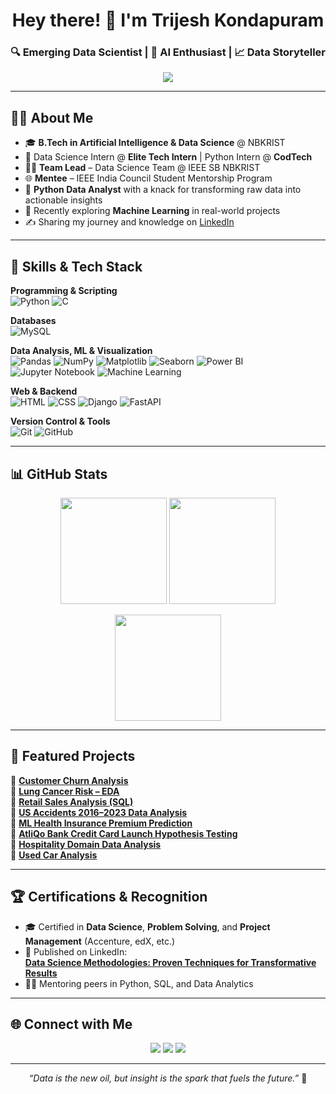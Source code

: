 <h1 align="center">Hey there! 👋 I'm Trijesh Kondapuram</h1>
<h3 align="center">🔍 Emerging Data Scientist | 🤖 AI Enthusiast | 📈 Data Storyteller</h3>

<p align="center"> 
<img src="https://readme-typing-svg.demolab.com/? lines=Turning+Data+into+Decisions;Exploring+AI+and+Analytics;Mentoring+Future+Techies;Lifelong+Learner&font=Fira+Code&center=true&width=500&height=45&color=00bfff&vCenter=true&pause=1000&size=22" />
</p>

--- 
 
## 👨‍💼 About Me

- 🎓 **B.Tech in Artificial Intelligence & Data Science** @ NBKRIST  
- 💼 Data Science Intern @ **Elite Tech Intern** | Python Intern @ **CodTech**  
- 🧑‍🏫 **Team Lead** – Data Science Team @ IEEE SB NBKRIST  
- 🌐 **Mentee** – IEEE India Council Student Mentorship Program  
- 📝 **Python Data Analyst** with a knack for transforming raw data into actionable insights  
- 🤖 Recently exploring **Machine Learning** in real-world projects  
- ✍️ Sharing my journey and knowledge on [LinkedIn](https://www.linkedin.com/in/trijesh-kondapuram/)

---

## 🚀 Skills & Tech Stack

**Programming & Scripting**  
![Python](https://img.shields.io/badge/Python-3776AB?style=for-the-badge&logo=python&logoColor=white)
![C](https://img.shields.io/badge/C-00599C?style=for-the-badge&logo=c&logoColor=white)

**Databases**  
![MySQL](https://img.shields.io/badge/MySQL-4479A1?style=for-the-badge&logo=mysql&logoColor=white)

**Data Analysis, ML & Visualization**  
![Pandas](https://img.shields.io/badge/Pandas-150458?style=for-the-badge&logo=pandas&logoColor=white)
![NumPy](https://img.shields.io/badge/NumPy-013243?style=for-the-badge&logo=numpy&logoColor=white)
![Matplotlib](https://img.shields.io/badge/Matplotlib-000000?style=for-the-badge&logo=matplotlib&logoColor=white)
![Seaborn](https://img.shields.io/badge/Seaborn-3776AB?style=for-the-badge&logo=seaborn&logoColor=white)
![Power BI](https://img.shields.io/badge/PowerBI-F2C811?style=for-the-badge&logo=powerbi&logoColor=black)
![Jupyter Notebook](https://img.shields.io/badge/Jupyter-F37626?style=for-the-badge&logo=jupyter&logoColor=white)
![Machine Learning](https://img.shields.io/badge/Machine%20Learning-102230?style=for-the-badge&logo=scikit-learn&logoColor=orange)

**Web & Backend**  
![HTML](https://img.shields.io/badge/HTML-E34F26?style=for-the-badge&logo=html5&logoColor=white)
![CSS](https://img.shields.io/badge/CSS-1572B6?style=for-the-badge&logo=css3&logoColor=white)
![Django](https://img.shields.io/badge/Django-092E20?style=for-the-badge&logo=django&logoColor=white)
![FastAPI](https://img.shields.io/badge/FastAPI-009688?style=for-the-badge&logo=fastapi&logoColor=white)

**Version Control & Tools**  
![Git](https://img.shields.io/badge/Git-F05032?style=for-the-badge&logo=git&logoColor=white)
![GitHub](https://img.shields.io/badge/GitHub-333?style=for-the-badge&logo=github&logoColor=white)

---

## 📊 GitHub Stats

<p align="center">
  <img src="https://github-readme-stats.vercel.app/api?username=trijesh61&show_icons=true&theme=radical" height="170" />
  <img src="https://github-readme-streak-stats.herokuapp.com?user=trijesh61&theme=radical&date_format=M%20j%5B%2C%20Y%5D" height="170" />
</p>

<p align="center">
  <img src="https://github-readme-stats.vercel.app/api/top-langs/?username=trijesh61&layout=compact&theme=radical" height="170" />
</p>

---

## 📁 Featured Projects

🔹 [**Customer Churn Analysis**](https://github.com/trijesh61/customer-churn-analysis)  
🔹 [**Lung Cancer Risk – EDA**](https://github.com/trijesh61/lung-cancer-risk-analysis)  
🔹 [**Retail Sales Analysis (SQL)**](https://github.com/trijesh61/Retail-Sales-Analysis-SQL-Project)  
🔹 [**US Accidents 2016–2023 Data Analysis**](https://github.com/trijesh61/US-Accidents-2016-2023-Data-Analysis)  
🔹 [**ML Health Insurance Premium Prediction**](https://github.com/trijesh61/ML-Health-Insurance-Premium-Prediction)  
🔹 [**AtliQo Bank Credit Card Launch Hypothesis Testing**](https://github.com/trijesh61/AtliQo-Bank-Credit-Card-Launch-Hypothesis-Testing)  
🔹 [**Hospitality Domain Data Analysis**](https://github.com/trijesh61/Hospitality-Domain-Data-Analysis)  
🔹 [**Used Car Analysis**](https://github.com/trijesh61/Used-Car-Analysis)

---

## 🏆 Certifications & Recognition

- 🎓 Certified in **Data Science**, **Problem Solving**, and **Project Management** (Accenture, edX, etc.)  
- 📝 Published on LinkedIn:  
  [**Data Science Methodologies: Proven Techniques for Transformative Results**](https://www.linkedin.com/pulse/data-science-methodologies-proven-techniques-trijesh-kondapuram/)  
- 🧑‍💻 Mentoring peers in Python, SQL, and Data Analytics
  
--- 

## 🌐 Connect with Me

<p align="center">
  <a href="mailto:trijeshkondapuram1@gmail.com"><img src="https://img.shields.io/badge/Gmail-D14836?style=for-the-badge&logo=gmail&logoColor=white"></a>
  <a href="https://www.linkedin.com/in/trijesh-kondapuram/"><img src="https://img.shields.io/badge/LinkedIn-0A66C2?style=for-the-badge&logo=linkedin&logoColor=white"></a>
  <a href="https://github.com/trijesh61"><img src="https://img.shields.io/badge/GitHub-333?style=for-the-badge&logo=github&logoColor=white"></a>
</p>

----
<p align="center"><i>“Data is the new oil, but insight is the spark that fuels the future.”</i> 🚀</p>
